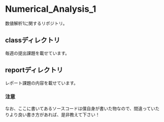 # Numerical_Analysis_1
数値解析1に関するリポジトリ。

## classディレクトリ
毎週の提出課題を載せています。

## reportディレクトリ
レポート課題の内容を載せています。

### 注意
なお、ここに書いてあるソースコードは僕自身が書いた物なので、間違っていたりより良い書き方があれば、是非教えて下さい！
